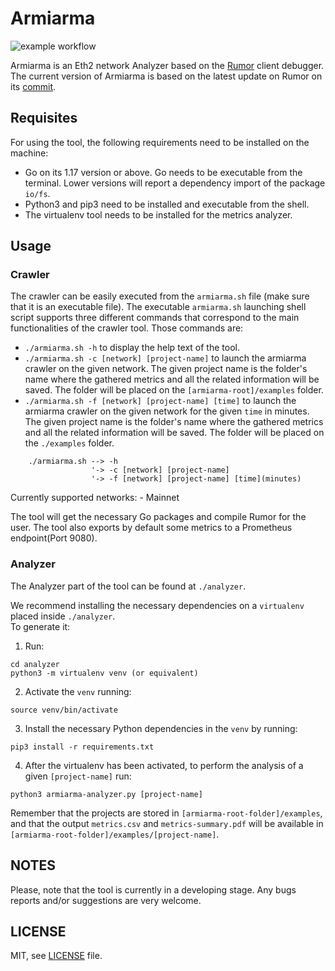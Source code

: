 # Armiarma
![example workflow](https://github.com/migalabs/armiarma/actions/workflows/tests.yaml/badge.svg)

Armiarma is an Eth2 network Analyzer based on the [Rumor](https://github.com/protolambda/rumor) client debugger. The current version of Armiarma is based on the latest update on Rumor on its [commit](https://github.com/protolambda/rumor/commit/d42e0da5729ca887e26f43e8cf4f290a61dbdc26).

## Requisites
For using the tool, the following requirements need to be installed on the machine:
- Go on its 1.17 version or above. Go needs to be executable from the terminal. Lower versions will report a dependency import of the package `io/fs`. 
- Python3 and pip3 need to be installed and executable from the shell.
- The virtualenv tool needs to be installed for the metrics analyzer.

## Usage

### Crawler
The crawler can be easily executed from the `armiarma.sh` file (make sure that it is an executable file).
The executable `armiarma.sh` launching shell script supports three different commands that correspond to the main functionalities of the crawler tool.
Those commands are:

- `./armiarma.sh -h` to display the help text of the tool.
- `./armiarma.sh -c [network] [project-name]` to launch the armiarma crawler on the given network. The given project name is the folder's name where the gathered metrics and all the related information will be saved. The folder will be placed on the `[armiarma-root]/examples` folder.
- `./armiarma.sh -f [network] [project-name] [time]` to launch the armiarma crawler on the given network for the given `time` in minutes. The given project name is the folder's name where the gathered metrics and all the related information will be saved. The folder will be placed on the `./examples` folder.

```
    ./armiarma.sh --> -h
                  '-> -c [network] [project-name]
                  '-> -f [network] [project-name] [time](minutes)
```

Currently supported networks:
    - Mainnet

The tool will get the necessary Go packages and compile Rumor for the user.
The tool also exports by default some metrics to a Prometheus endpoint(Port 9080).

### Analyzer
The Analyzer part of the tool can be found at `./analyzer`.

We recommend installing the necessary dependencies on a `virtualenv` placed inside `./analyzer`.  
To generate it:
1. Run:
```
cd analyzer
python3 -m virtualenv venv (or equivalent)
``` 
2. Activate the `venv` running:
```
source venv/bin/activate
```
3. Install the necessary Python dependencies in the `venv` by running:
```
pip3 install -r requirements.txt
```
4. After the virtualenv has been activated, to perform the analysis of a given `[project-name]` run:
```
python3 armiarma-analyzer.py [project-name]
```
Remember that the projects are stored in `[armiarma-root-folder]/examples`, and that the output `metrics.csv` and `metrics-summary.pdf` will be available in `[armiarma-root-folder]/examples/[project-name]`.


## NOTES
Please, note that the tool is currently in a developing stage. Any bugs reports and/or suggestions are very welcome.

## LICENSE

MIT, see [LICENSE](https://github.com/migalabs/armiarma/blob/master/LICENSE) file.